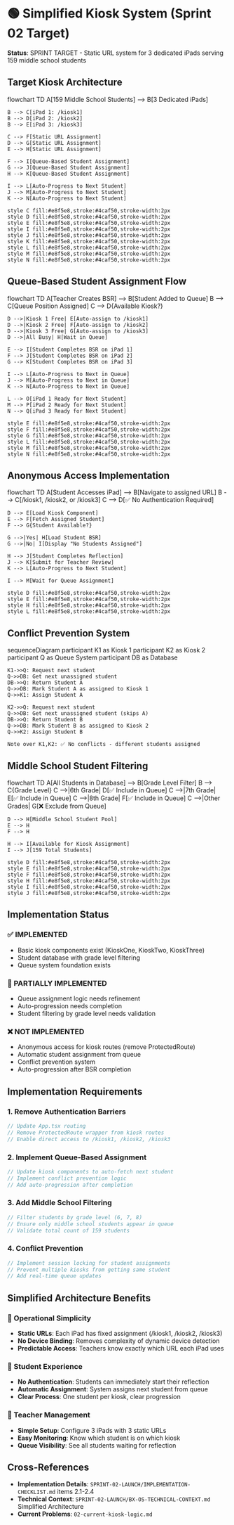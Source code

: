 # 🟢 Simplified Kiosk System (Sprint 02 Target)

**Status**: SPRINT TARGET - Static URL system for 3 dedicated iPads serving 159 middle school students

## Target Kiosk Architecture

<lov-mermaid>
flowchart TD
    A[159 Middle School Students] --> B[3 Dedicated iPads]
    
    B --> C[iPad 1: /kiosk1]
    B --> D[iPad 2: /kiosk2]  
    B --> E[iPad 3: /kiosk3]
    
    C --> F[Static URL Assignment]
    D --> G[Static URL Assignment]
    E --> H[Static URL Assignment]
    
    F --> I[Queue-Based Student Assignment]
    G --> J[Queue-Based Student Assignment]
    H --> K[Queue-Based Student Assignment]
    
    I --> L[Auto-Progress to Next Student]
    J --> M[Auto-Progress to Next Student]
    K --> N[Auto-Progress to Next Student]
    
    style C fill:#e8f5e8,stroke:#4caf50,stroke-width:2px
    style D fill:#e8f5e8,stroke:#4caf50,stroke-width:2px
    style E fill:#e8f5e8,stroke:#4caf50,stroke-width:2px
    style I fill:#e8f5e8,stroke:#4caf50,stroke-width:2px
    style J fill:#e8f5e8,stroke:#4caf50,stroke-width:2px
    style K fill:#e8f5e8,stroke:#4caf50,stroke-width:2px
    style L fill:#e8f5e8,stroke:#4caf50,stroke-width:2px
    style M fill:#e8f5e8,stroke:#4caf50,stroke-width:2px
    style N fill:#e8f5e8,stroke:#4caf50,stroke-width:2px
</lov-mermaid>

## Queue-Based Student Assignment Flow

<lov-mermaid>
flowchart TD
    A[Teacher Creates BSR] --> B[Student Added to Queue]
    B --> C[Queue Position Assigned]
    C --> D{Available Kiosk?}
    
    D -->|Kiosk 1 Free| E[Auto-assign to /kiosk1]
    D -->|Kiosk 2 Free| F[Auto-assign to /kiosk2]
    D -->|Kiosk 3 Free| G[Auto-assign to /kiosk3]
    D -->|All Busy| H[Wait in Queue]
    
    E --> I[Student Completes BSR on iPad 1]
    F --> J[Student Completes BSR on iPad 2]
    G --> K[Student Completes BSR on iPad 3]
    
    I --> L[Auto-Progress to Next in Queue]
    J --> M[Auto-Progress to Next in Queue]
    K --> N[Auto-Progress to Next in Queue]
    
    L --> O[iPad 1 Ready for Next Student]
    M --> P[iPad 2 Ready for Next Student]
    N --> Q[iPad 3 Ready for Next Student]
    
    style E fill:#e8f5e8,stroke:#4caf50,stroke-width:2px
    style F fill:#e8f5e8,stroke:#4caf50,stroke-width:2px
    style G fill:#e8f5e8,stroke:#4caf50,stroke-width:2px
    style L fill:#e8f5e8,stroke:#4caf50,stroke-width:2px
    style M fill:#e8f5e8,stroke:#4caf50,stroke-width:2px
    style N fill:#e8f5e8,stroke:#4caf50,stroke-width:2px
</lov-mermaid>

## Anonymous Access Implementation

<lov-mermaid>
flowchart TD
    A[Student Accesses iPad] --> B[Navigate to assigned URL]
    B --> C[/kiosk1, /kiosk2, or /kiosk3]
    C --> D[✅ No Authentication Required]
    
    D --> E[Load Kiosk Component]
    E --> F[Fetch Assigned Student]
    F --> G{Student Available?}
    
    G -->|Yes| H[Load Student BSR]
    G -->|No| I[Display "No Students Assigned"]
    
    H --> J[Student Completes Reflection]
    J --> K[Submit for Teacher Review]
    K --> L[Auto-Progress to Next Student]
    
    I --> M[Wait for Queue Assignment]
    
    style D fill:#e8f5e8,stroke:#4caf50,stroke-width:2px
    style E fill:#e8f5e8,stroke:#4caf50,stroke-width:2px
    style H fill:#e8f5e8,stroke:#4caf50,stroke-width:2px
    style L fill:#e8f5e8,stroke:#4caf50,stroke-width:2px
</lov-mermaid>

## Conflict Prevention System

<lov-mermaid>
sequenceDiagram
    participant K1 as Kiosk 1
    participant K2 as Kiosk 2
    participant Q as Queue System
    participant DB as Database

    K1->>Q: Request next student
    Q->>DB: Get next unassigned student
    DB->>Q: Return Student A
    Q->>DB: Mark Student A as assigned to Kiosk 1
    Q->>K1: Assign Student A
    
    K2->>Q: Request next student
    Q->>DB: Get next unassigned student (skips A)
    DB->>Q: Return Student B
    Q->>DB: Mark Student B as assigned to Kiosk 2
    Q->>K2: Assign Student B
    
    Note over K1,K2: ✅ No conflicts - different students assigned
</lov-mermaid>

## Middle School Student Filtering

<lov-mermaid>
flowchart TD
    A[All Students in Database] --> B[Grade Level Filter]
    B --> C{Grade Level}
    C -->|6th Grade| D[✅ Include in Queue]
    C -->|7th Grade| E[✅ Include in Queue]
    C -->|8th Grade| F[✅ Include in Queue]
    C -->|Other Grades| G[❌ Exclude from Queue]
    
    D --> H[Middle School Student Pool]
    E --> H
    F --> H
    
    H --> I[Available for Kiosk Assignment]
    I --> J[159 Total Students]
    
    style D fill:#e8f5e8,stroke:#4caf50,stroke-width:2px
    style E fill:#e8f5e8,stroke:#4caf50,stroke-width:2px
    style F fill:#e8f5e8,stroke:#4caf50,stroke-width:2px
    style H fill:#e8f5e8,stroke:#4caf50,stroke-width:2px
    style I fill:#e8f5e8,stroke:#4caf50,stroke-width:2px
    style J fill:#e8f5e8,stroke:#4caf50,stroke-width:2px
</lov-mermaid>

## Implementation Status

### ✅ IMPLEMENTED
- Basic kiosk components exist (KioskOne, KioskTwo, KioskThree)
- Student database with grade level filtering
- Queue system foundation exists

### 🔄 PARTIALLY IMPLEMENTED
- Queue assignment logic needs refinement
- Auto-progression needs completion
- Student filtering by grade level needs validation

### ❌ NOT IMPLEMENTED
- Anonymous access for kiosk routes (remove ProtectedRoute)
- Automatic student assignment from queue
- Conflict prevention system
- Auto-progression after BSR completion

## Implementation Requirements

### 1. Remove Authentication Barriers
```typescript
// Update App.tsx routing
// Remove ProtectedRoute wrapper from kiosk routes
// Enable direct access to /kiosk1, /kiosk2, /kiosk3
```

### 2. Implement Queue-Based Assignment
```typescript
// Update kiosk components to auto-fetch next student
// Implement conflict prevention logic
// Add auto-progression after completion
```

### 3. Add Middle School Filtering
```typescript
// Filter students by grade_level (6, 7, 8)
// Ensure only middle school students appear in queue
// Validate total count of 159 students
```

### 4. Conflict Prevention
```typescript
// Implement session locking for student assignments
// Prevent multiple kiosks from getting same student
// Add real-time queue updates
```

## Simplified Architecture Benefits

### 🎯 Operational Simplicity
- **Static URLs**: Each iPad has fixed assignment (/kiosk1, /kiosk2, /kiosk3)
- **No Device Binding**: Removes complexity of dynamic device detection
- **Predictable Access**: Teachers know exactly which URL each iPad uses

### 🎯 Student Experience
- **No Authentication**: Students can immediately start their reflection
- **Automatic Assignment**: System assigns next student from queue
- **Clear Process**: One student per kiosk, clear progression

### 🎯 Teacher Management
- **Simple Setup**: Configure 3 iPads with 3 static URLs
- **Easy Monitoring**: Know which student is on which kiosk
- **Queue Visibility**: See all students waiting for reflection

## Cross-References
- **Implementation Details**: `SPRINT-02-LAUNCH/IMPLEMENTATION-CHECKLIST.md` items 2.1-2.4
- **Technical Context**: `SPRINT-02-LAUNCH/BX-OS-TECHNICAL-CONTEXT.md` Simplified Architecture
- **Current Problems**: `02-current-kiosk-logic.md`
